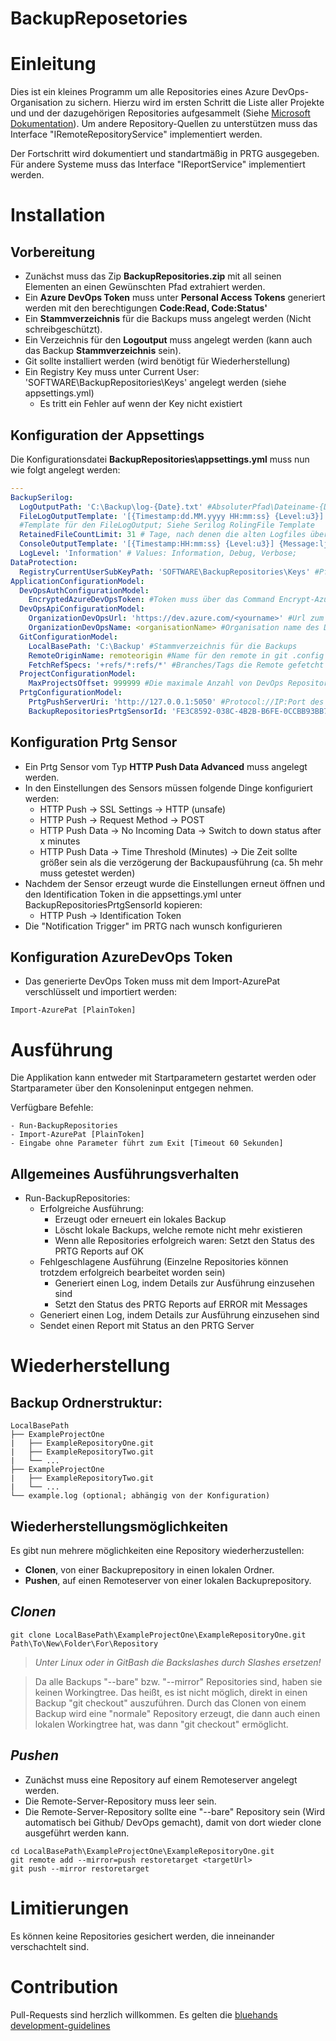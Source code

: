 # BackupReposetories

# Einleitung

Dies ist ein kleines Programm um alle Repositories eines Azure DevOps-Organisation zu sichern. Hierzu wird im ersten Schritt die Liste aller Projekte und und der dazugehörigen Repositories aufgesammelt (Siehe [Microsoft Dokumentation](https://docs.microsoft.com/en-us/azure/devops/integrate/concepts/dotnet-client-libraries?view=azure-devops)). Um andere Repository-Quellen zu unterstützen muss das Interface "IRemoteRepositoryService" implementiert werden.

Der Fortschritt wird dokumentiert und standartmäßig in PRTG ausgegeben. Für andere Systeme muss das Interface "IReportService" implementiert werden.

# Installation

## Vorbereitung

- Zunächst muss das Zip **BackupRepositories.zip** mit all seinen Elementen an einen Gewünschten Pfad extrahiert werden.
- Ein **Azure DevOps Token** muss unter **Personal Access Tokens** generiert werden mit den berechtigungen **Code:Read, Code:Status'**
- Ein **Stammverzeichnis** für die Backups muss angelegt werden (Nicht schreibgeschützt).
- Ein Verzeichnis für den **Logoutput** muss angelegt werden (kann auch das Backup **Stammverzeichnis** sein).
- Git sollte installiert werden (wird benötigt für Wiederherstellung)
- Ein Registry Key muss unter Current User: 'SOFTWARE\BackupRepositories\Keys' angelegt werden (siehe appsettings.yml)
  - Es tritt ein Fehler auf wenn der Key nicht existiert

## Konfiguration der Appsettings

Die Konfigurationsdatei **BackupRepositories\appsettings.yml** muss nun wie folgt angelegt werden:

```yml
---
BackupSerilog:
  LogOutputPath: 'C:\Backup\log-{Date}.txt' #AbsoluterPfad\Dateiname-{Date}.txt  
  FileLogOutputTemplate: '[{Timestamp:dd.MM.yyyy HH:mm:ss} {Level:u3}] {Message:j}{NewLine}{Exception}'
  #Template für den FileLogOutput; Siehe Serilog RolingFile Template
  RetainedFileCountLimit: 31 # Tage, nach denen die alten Logfiles überschrieben werden
  ConsoleOutputTemplate: '[{Timestamp:HH:mm:ss} {Level:u3}] {Message:lj}{NewLine}{Exception}' # Output Template siehe Serilog Console
  LogLevel: 'Information' # Values: Information, Debug, Verbose;
DataProtection:
  RegistryCurrentUserSubKeyPath: 'SOFTWARE\BackupRepositories\Keys' #Pfad zum Registry Key, indem das Encryption-Secret gespeichert wird
ApplicationConfigurationModel:
  DevOpsAuthConfigurationModel:
    EncryptedAzureDevOpsToken: #Token muss über das Command Encrypt-AzurePat [PlainToken] verschlüsselt werden; Siehe Abschnitt "Ausführung : Verfügbare Befehle"
  DevOpsApiConfigurationModel:
    OrganizationDevOpsUrl: 'https://dev.azure.com/<yourname>' #Url zum DevOps
    OrganizationDevOpsName: <organisationName> #Organisation name des DevOps
  GitConfigurationModel:
    LocalBasePath: 'C:\Backup' #Stammverzeichnis für die Backups
    RemoteOriginName: remoteorigin #Name für den remote in git .config (Nur verändern falls unbedingt nötig)
    FetchRefSpecs: '+refs/*:refs/*' #Branches/Tags die Remote gefetcht werden
  ProjectConfigurationModel:
    MaxProjectsOffset: 999999 #Die maximale Anzahl von DevOps Repositories, die geladen werden (leider erforderlich)   
  PrtgConfigurationModel:
    PrtgPushServerUri: 'http://127.0.0.1:5050' #Protocol://IP:Port des Prtg Network Servers Https Port = 5051 by default Http Port = 5050
    BackupRepositoriesPrtgSensorId: 'FE3C8592-038C-4B2B-B6FE-0CCBB93BB772' #Prtg Sensor Id (Wird bei erstellen des Sensors generiert und kann danach, in den Einstellungen kopiert werden)
```

## Konfiguration Prtg Sensor

- Ein Prtg Sensor vom Typ **HTTP Push Data Advanced** muss angelegt werden.
- In den Einstellungen des Sensors müssen folgende Dinge konfiguriert werden:
  - HTTP Push -> SSL Settings -> HTTP (unsafe)
  - HTTP Push -> Request Method -> POST
  - HTTP Push Data -> No Incoming Data -> Switch to down status after x minutes
  - HTTP Push Data -> Time Threshold (Minutes) -> Die Zeit sollte größer sein als die verzögerung der Backupausführung (ca. 5h mehr muss getestet werden)
- Nachdem der Sensor erzeugt wurde die Einstellungen erneut öffnen und den Identification Token in die appsettings.yml unter BackupRepositoriesPrtgSensorId kopieren:
  - HTTP Push -> Identification Token
- Die "Notification Trigger" im PRTG nach wunsch konfigurieren

## Konfiguration AzureDevOps Token

- Das generierte DevOps Token muss mit dem Import-AzurePat verschlüsselt und importiert werden:

```
Import-AzurePat [PlainToken]
```

# Ausführung


Die Applikation kann entweder mit Startparametern gestartet werden oder Startparameter über den Konsoleninput entgegen nehmen.

Verfügbare Befehle:

```
- Run-BackupRepositories
- Import-AzurePat [PlainToken]
- Eingabe ohne Parameter führt zum Exit [Timeout 60 Sekunden]
```

## Allgemeines Ausführungsverhalten

- Run-BackupRepositories:
    - Erfolgreiche Ausführung:
      - Erzeugt oder erneuert ein lokales Backup
      - Löscht lokale Backups, welche remote nicht mehr existieren
      - Wenn alle Repositories erfolgreich waren: Setzt den Status des PRTG Reports auf OK 
    - Fehlgeschlagene Ausführung (Einzelne Repositories können trotzdem erfolgreich bearbeitet worden sein)
      - Generiert einen Log, indem Details zur Ausführung einzusehen sind
      - Setzt den Status des PRTG Reports auf ERROR mit Messages
    - Generiert einen Log, indem Details zur Ausführung einzusehen sind
    - Sendet einen Report mit Status an den PRTG Server

# Wiederherstellung

## Backup Ordnerstruktur:

```
LocalBasePath
├── ExampleProjectOne
|   ├── ExampleRepositoryOne.git
|   ├── ExampleRepositoryTwo.git
|   └── ...
├── ExampleProjectOne
|   ├── ExampleRepositoryTwo.git
|   └── ...
└── example.log (optional; abhängig von der Konfiguration)
```

## Wiederherstellungsmöglichkeiten

Es gibt nun mehrere möglichkeiten eine Repository wiederherzustellen:

- **Clonen**, von einer Backuprepository in einen lokalen Ordner.
- **Pushen**, auf einen Remoteserver von einer lokalen Backuprepository.

## *Clonen*

```
git clone LocalBasePath\ExampleProjectOne\ExampleRepositoryOne.git Path\To\New\Folder\For\Repository
```
>*Unter Linux oder in GitBash die Backslashes durch Slashes ersetzen!*

> Da alle Backups "--bare" bzw. "--mirror" Repositories sind, haben sie keinen Workingtree. Das heißt, es ist nicht möglich, direkt in einen Backup "git checkout" auszuführen. Durch das Clonen von einem Backup wird eine "normale" Repository erzeugt, die dann auch einen lokalen Workingtree hat, was dann "git checkout" ermöglicht.

## *Pushen*

- Zunächst muss eine Repository auf einem Remoteserver angelegt werden.
- Die Remote-Server-Repository muss leer sein.
- Die Remote-Server-Repository sollte eine "--bare" Repository sein (Wird automatisch bei Github/ DevOps gemacht), damit von dort wieder clone ausgeführt werden kann.

```
cd LocalBasePath\ExampleProjectOne\ExampleRepositoryOne.git
git remote add --mirror=push restoretarget <targetUrl>
git push --mirror restoretarget
```

# Limitierungen

Es können keine Repositories gesichert werden, die inneinander verschachtelt sind.

# Contribution

Pull-Requests sind herzlich willkommen. Es gelten die [bluehands development-guidelines](https://github.com/bluehands/development-guidelines)